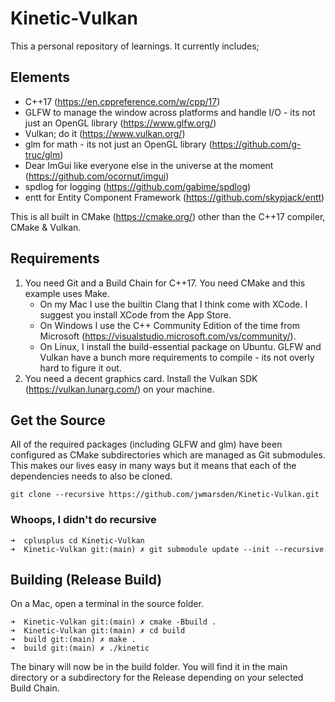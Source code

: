 # Kinetic-Vulkan

This a personal repository of learnings. It currently includes; 

## Elements

* C++17 (https://en.cppreference.com/w/cpp/17)
* GLFW to manage the window across platforms and handle I/O - its not just an OpenGL library (https://www.glfw.org/)
* Vulkan; do it (https://www.vulkan.org/)
* glm for math - its not just an OpenGL library (https://github.com/g-truc/glm)
* Dear ImGui like everyone else in the universe at the moment (https://github.com/ocornut/imgui) 
* spdlog for logging (https://github.com/gabime/spdlog)
* entt for Entity Component Framework (https://github.com/skypjack/entt)

This is all built in CMake (https://cmake.org/) other than the C++17 compiler, CMake & Vulkan. 

## Requirements

1. You need Git and a Build Chain for C++17. You need CMake and this example uses Make. 
    * On my Mac I use the builtin Clang that I think come with XCode. I suggest you install XCode from the App Store. 
    * On Windows I use the C++ Community Edition of the time from Microsoft (https://visualstudio.microsoft.com/vs/community/).
    * On Linux, I install the build-essential package on Ubuntu. GLFW and Vulkan have a bunch more requirements to compile - its not overly hard to figure it out. 
2. You need a decent graphics card. Install the Vulkan SDK (https://vulkan.lunarg.com/) on your machine. 

## Get the Source

All of the required packages (including GLFW and glm) have been configured as CMake subdirectories which are managed as Git submodules. This makes our lives easy in many ways but it means that each of the dependencies needs to also be cloned. 

```
git clone --recursive https://github.com/jwmarsden/Kinetic-Vulkan.git
```

### Whoops, I didn't do recursive

```
➜  cplusplus cd Kinetic-Vulkan
➜  Kinetic-Vulkan git:(main) ✗ git submodule update --init --recursive
```

## Building (Release Build)

On a Mac, open a terminal in the source folder. 

```
➜  Kinetic-Vulkan git:(main) ✗ cmake -Bbuild .
➜  Kinetic-Vulkan git:(main) ✗ cd build
➜  build git:(main) ✗ make .
➜  build git:(main) ✗ ./kinetic
```

The binary will now be in the build folder. You will find it in the main directory or a subdirectory for the Release depending on your selected Build Chain.